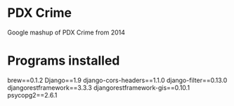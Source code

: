 # PDX Crime
Google mashup of PDX Crime from 2014

# Programs installed
brew==0.1.2
Django==1.9
django-cors-headers==1.1.0
django-filter==0.13.0
djangorestframework==3.3.3
djangorestframework-gis==0.10.1
psycopg2==2.6.1
